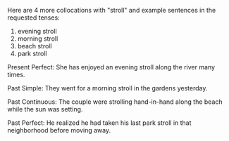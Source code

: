  Here are 4 more collocations with "stroll" and example sentences in the requested tenses:

1. evening stroll
2. morning stroll 
3. beach stroll
4. park stroll

Present Perfect:
She has enjoyed an evening stroll along the river many times.

Past Simple: 
They went for a morning stroll in the gardens yesterday.

Past Continuous:
The couple were strolling hand-in-hand along the beach while the sun was setting. 

Past Perfect:
He realized he had taken his last park stroll in that neighborhood before moving away.